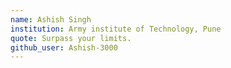 ```yaml
---
name: Ashish Singh
institution: Army institute of Technology, Pune
quote: Surpass your limits.
github_user: Ashish-3000
---
```

